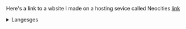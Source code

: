 

Here's a link to a wbsite I made on a hosting sevice called Neocities [link](https://nothingthepng.neocities.org/)

<details closed>
<summary>Langesges</summary>
<br>
- html
  <br>
- css
  <br>
- js
  <br>
- python

</details>
